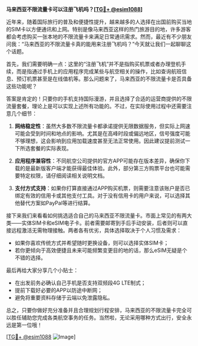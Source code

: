 **马来西亚不限流量卡可以注册飞机吗？[[TG💪+ @esim1088](https://t.me/s/esim1088)]**

近年来，随着国际旅行的普及和便捷性提升，越来越多的人选择在出国前购买当地的SIM卡以方便通讯和上网。特别是像马来西亚这样的热门旅游目的地，许多游客都会考虑购买一张本地的不限流量卡来满足日常通讯需求。然而，最近有不少朋友问我：“马来西亚的不限流量卡真的能用来注册飞机吗？”今天就让我们一起聊聊这个话题。

首先，我们需要明确一点：这里的“注册飞机”并不是指购买机票或者办理登机手续，而是指通过手机上的应用程序完成某些与航空相关的操作，比如查询航班信息、预订机票甚至是在线值机等。那么问题来了，马来西亚的不限流量卡是否具备这些功能呢？

答案是肯定的！只要你的手机支持国际漫游，并且选择了合适的运营商提供的不限流量套餐，理论上是可以实现上述所有功能的。不过，在实际使用过程中还需要注意几个细节：

1. **网络稳定性**：虽然大多数不限流量卡都承诺提供无限数据服务，但实际上网速可能会受到时间和地点的影响。尤其是在高峰时段或偏远地区，信号强度可能不够理想，这会影响到应用加载速度甚至无法正常使用。因此建议提前测试一下所选套餐的实际表现。

2. **应用程序兼容性**：不同航空公司提供的官方APP可能存在版本差异，确保你下载的是最新版客户端才能获得最佳体验。此外，部分第三方购票平台也可能需要特定权限，请仔细阅读相关说明文档。

3. **支付方式支持**：如果你打算直接通过APP购买机票，则需要注意该账户是否已绑定有效的信用卡或其他支付工具。对于没有信用卡的用户来说，可以选择其他替代方案如PayPal等进行结算。

接下来我们来看看如何挑选适合自己的马来西亚不限流量卡。市面上常见的有两大类——实体SIM卡和eSIM电子卡。前者需要邮寄到手后手动安装，后者则可以直接远程激活无需物理接触。两者各有优劣，具体选择取决于个人习惯及需求：

- 如果你喜欢传统方式并希望随时更换设备，则可以选择实体SIM卡；
- 若你更倾向于高效便捷且未来可能频繁变更目的地的话，那么eSIM无疑是个不错的选择。

最后再给大家分享几个小贴士：
- 在出发前务必确认自己手机是否支持双频段4G LTE制式；
- 提前下载好必要的APP以防途中断网；
- 避免将重要资料存储于云端以免泄露隐私。

总之，只要你做好充分准备并且合理规划行程安排，马来西亚的不限流量卡完全可以胜任辅助您完成各类航空事务的任务。当然啦，无论采用哪种方式出行，安全永远是第一位哦！

[[TG💪+ @esim1088](https://t.me/s/esim1088) ![Image](https://i.postimg.cc/4NQfJmqS/Snipaste-2025-05-13-00-14-12.png)]